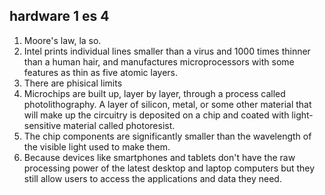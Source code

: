 ## hardware 1 es 4
1. Moore's law, la so.
2. Intel prints individual lines smaller
than a virus and 1000 times thinner
than a human hair, and
manufactures microprocessors with
some features as thin as five
atomic layers.
3. There are phisical limits
4. Microchips are built up, layer by
layer, through a process called
photolithography. A layer of silicon,
metal, or some other material that
will make up the circuitry is
deposited on a chip and coated
with light-sensitive material called
photoresist.
5. The chip components are
significantly smaller than the
wavelength of the visible light used
to make them.
6. Because devices like smartphones
and tablets don't have the raw
processing power of the latest
desktop and laptop computers but
they still allow users to access the
applications and data they need.